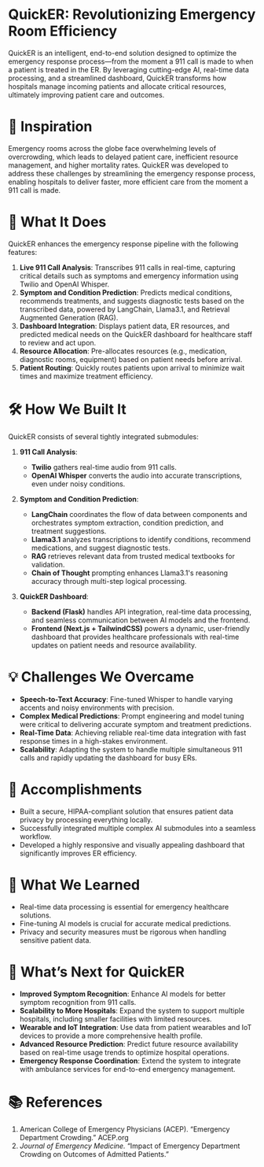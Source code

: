 # QuickER: Revolutionizing Emergency Room Efficiency

QuickER is an intelligent, end-to-end solution designed to optimize the emergency response process—from the moment a 911 call is made to when a patient is treated in the ER. By leveraging cutting-edge AI, real-time data processing, and a streamlined dashboard, QuickER transforms how hospitals manage incoming patients and allocate critical resources, ultimately improving patient care and outcomes.

# 🚀 Inspiration

Emergency rooms across the globe face overwhelming levels of overcrowding, which leads to delayed patient care, inefficient resource management, and higher mortality rates. QuickER was developed to address these challenges by streamlining the emergency response process, enabling hospitals to deliver faster, more efficient care from the moment a 911 call is made.

# 🌟 What It Does

QuickER enhances the emergency response pipeline with the following features:

1. **Live 911 Call Analysis**: Transcribes 911 calls in real-time, capturing critical details such as symptoms and emergency information using Twilio and OpenAI Whisper.
2. **Symptom and Condition Prediction**: Predicts medical conditions, recommends treatments, and suggests diagnostic tests based on the transcribed data, powered by LangChain, Llama3.1, and Retrieval Augmented Generation (RAG).
3. **Dashboard Integration**: Displays patient data, ER resources, and predicted medical needs on the QuickER dashboard for healthcare staff to review and act upon.
4. **Resource Allocation**: Pre-allocates resources (e.g., medication, diagnostic rooms, equipment) based on patient needs before arrival.
5. **Patient Routing**: Quickly routes patients upon arrival to minimize wait times and maximize treatment efficiency.

# 🛠️ How We Built It

QuickER consists of several tightly integrated submodules:

1. **911 Call Analysis**:
   - **Twilio** gathers real-time audio from 911 calls.
   - **OpenAI Whisper** converts the audio into accurate transcriptions, even under noisy conditions.
   
2. **Symptom and Condition Prediction**:
   - **LangChain** coordinates the flow of data between components and orchestrates symptom extraction, condition prediction, and treatment suggestions.
   - **Llama3.1** analyzes transcriptions to identify conditions, recommend medications, and suggest diagnostic tests.
   - **RAG** retrieves relevant data from trusted medical textbooks for validation.
   - **Chain of Thought** prompting enhances Llama3.1's reasoning accuracy through multi-step logical processing.
   
3. **QuickER Dashboard**:
   - **Backend (Flask)** handles API integration, real-time data processing, and seamless communication between AI models and the frontend.
   - **Frontend (Next.js + TailwindCSS)** powers a dynamic, user-friendly dashboard that provides healthcare professionals with real-time updates on patient needs and resource availability.

# 💡 Challenges We Overcame

- **Speech-to-Text Accuracy**: Fine-tuned Whisper to handle varying accents and noisy environments with precision.
- **Complex Medical Predictions**: Prompt engineering and model tuning were critical to delivering accurate symptom and treatment predictions.
- **Real-Time Data**: Achieving reliable real-time data integration with fast response times in a high-stakes environment.
- **Scalability**: Adapting the system to handle multiple simultaneous 911 calls and rapidly updating the dashboard for busy ERs.

# 🎉 Accomplishments

- Built a secure, HIPAA-compliant solution that ensures patient data privacy by processing everything locally.
- Successfully integrated multiple complex AI submodules into a seamless workflow.
- Developed a highly responsive and visually appealing dashboard that significantly improves ER efficiency.

# 🧠 What We Learned

- Real-time data processing is essential for emergency healthcare solutions.
- Fine-tuning AI models is crucial for accurate medical predictions.
- Privacy and security measures must be rigorous when handling sensitive patient data.

# 🔮 What’s Next for QuickER

- **Improved Symptom Recognition**: Enhance AI models for better symptom recognition from 911 calls.
- **Scalability to More Hospitals**: Expand the system to support multiple hospitals, including smaller facilities with limited resources.
- **Wearable and IoT Integration**: Use data from patient wearables and IoT devices to provide a more comprehensive health profile.
- **Advanced Resource Prediction**: Predict future resource availability based on real-time usage trends to optimize hospital operations.
- **Emergency Response Coordination**: Extend the system to integrate with ambulance services for end-to-end emergency management.

# 📚 References

1. American College of Emergency Physicians (ACEP). “Emergency Department Crowding.” ACEP.org  
2. *Journal of Emergency Medicine.* “Impact of Emergency Department Crowding on Outcomes of Admitted Patients.”
